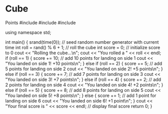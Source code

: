 # Cube
Points
#include <iostream>
#include <cstdlib>
#include <ctime>

using namespace std;

int main() {
    srand(time(0)); // seed random number generator with current time
    int roll = rand() % 6 + 1; // roll the cube
    int score = 0; // initialize score to 0
    cout << "Rolling the cube...\n";
    cout << "You rolled a " << roll << endl;
    if (roll == 1) {
        score += 10; // add 10 points for landing on side 1
        cout << "You landed on side 1! +10 points\n";
    } else if (roll == 2) {
        score += 5; // add 5 points for landing on side 2
        cout << "You landed on side 2! +5 points\n";
    } else if (roll == 3) {
        score += 7; // add 7 points for landing on side 3
        cout << "You landed on side 3! +7 points\n";
    } else if (roll == 4) {
        score += 2; // add 2 points for landing on side 4
        cout << "You landed on side 4! +2 points\n";
    } else if (roll == 5) {
        score += 8; // add 8 points for landing on side 5
        cout << "You landed on side 5! +8 points\n";
    } else {
        score += 1; // add 1 point for landing on side 6
        cout << "You landed on side 6! +1 point\n";
    }
    cout << "Your final score is " << score << endl; // display final score
    return 0;
}
